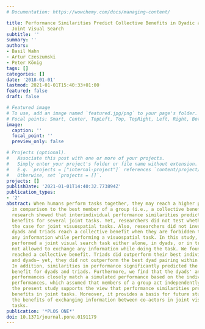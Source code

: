 ```yaml
---
# Documentation: https://wowchemy.com/docs/managing-content/

title: Performance Similarities Predict Collective Benefits in Dyadic and Triadic
  Joint Visual Search
subtitle: ''
summary: ''
authors:
- Basil Wahn
- Artur Czeszumski
- Peter König
tags: []
categories: []
date: '2018-01-01'
lastmod: 2021-01-01T15:40:33+01:00
featured: false
draft: false

# Featured image
# To use, add an image named `featured.jpg/png` to your page's folder.
# Focal points: Smart, Center, TopLeft, Top, TopRight, Left, Right, BottomLeft, Bottom, BottomRight.
image:
  caption: ''
  focal_point: ''
  preview_only: false

# Projects (optional).
#   Associate this post with one or more of your projects.
#   Simply enter your project's folder or file name without extension.
#   E.g. `projects = ["internal-project"]` references `content/project/deep-learning/index.md`.
#   Otherwise, set `projects = []`.
projects: []
publishDate: '2021-01-01T14:40:32.773894Z'
publication_types:
- '2'
abstract: When humans perform tasks together, they may reach a higher performance
  in comparison to the best member of a group (i.e., a collective benefit). Earlier
  research showed that interindividual performance similarities predict collective
  benefits for several joint tasks. Yet, researchers did not test whether this is
  the case for joint visuospatial tasks. Also, researchers did not investigate whether
  dyads and triads reach a collective benefit when they are forbidden to exchange
  any information while performing a visuospatial task. In this study, participants
  performed a joint visual search task either alone, in dyads, or in triads, and were
  not allowed to exchange any information while doing the task. We found that dyads
  reached a collective benefit. Triads did outperform their best individual member
  and dyads— yet, they did not outperform the best dyad pairing within the triad.
  In addition, similarities in performance significantly predicted the collective
  benefit for dyads and triads. Furthermore, we find that the dyads' and triads' search
  performances closely match a simulated performance based on the individual search
  performances, which assumed that members of a group act independently. Overall,
  the present study supports the view that performance similarities predict collective
  benefits in joint tasks. Moreover, it provides a basis for future studies to investigate
  the benefits of exchanging information between co-actors in joint visual search
  tasks.
publication: '*PLOS ONE*'
doi: 10.1371/journal.pone.0191179
---
```

